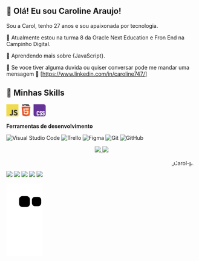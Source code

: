 
## 💜 Olá! Eu sou Caroline Araujo!

Sou a Carol, tenho 27 anos e sou apaixonada por tecnologia.

🔭 Atualmente estou na turma 8 da Oracle Next Education e Fron End na Campinho Digital.

🌱 Aprendendo mais sobre {JavaScript}.

💬 Se voce tiver alguma duvida ou quiser conversar pode me mandar uma mensagem 💜 [https://www.linkedin.com/in/caroline747/]

## 🚀 Minhas Skills

<code><img height="32" src="https://raw.githubusercontent.com/github/explore/80688e429a7d4ef2fca1e82350fe8e3517d3494d/topics/javascript/javascript.png" alt="Javascript"/></code>
<code><img height="32" src="https://raw.githubusercontent.com/github/explore/80688e429a7d4ef2fca1e82350fe8e3517d3494d/topics/html/html.png" alt="HTML5"/></code>
<code><img height="32" src="https://raw.githubusercontent.com/github/explore/80688e429a7d4ef2fca1e82350fe8e3517d3494d/topics/css/css.png" alt="CSS"/></code>

**Ferramentas de desenvolvimento**

![Visual Studio Code](https://img.shields.io/badge/-Visual%20Studio%20Code-333333?style=flat&logo=visual-studio-code&logoColor=007ACC)
![Trello](https://img.shields.io/badge/-Trello-333333?style=flat&logo=trello&logoColor=007ACC)
![Figma](https://img.shields.io/badge/-Figma-333333?style=flat&logo=figma&logoColor=007ACC)
![Git](https://img.shields.io/badge/-Git-333333?style=flat&logo=git)
![GitHub](https://img.shields.io/badge/-GitHub-333333?style=flat&logo=github)

<div align="center">
  <a href="https://github.com/caroline747">
  <img height="130em" src="https://github-readme-stats.vercel.app/api?username=caroline747&show_icons=true&theme=dracula&include_all_commits=true&count_private=true"/>
  <img height="130em" src="https://github-readme-stats.vercel.app/api/top-langs/?username=caroline747&layout=compact&langs_count=7&theme=dracula"/>
</div>
<div style="display: inline_block"><br>
  <img align="right" alt="Carol-pic" height="150" style="border-radius:50px;" src="https://i.picasion.com/pic91/4066556e45cf85472dd230c51e110bec.gif">
</div>
  
##
 <div>
   <a href="https://www.linkedin.com/in/caroline-ara%C3%BAjo-7aa95958/" target="_blank"><img src="https://img.shields.io/badge/-LinkedIn-%230077B5?style=for-the-badge&logo=linkedin&logoColor=white" target="_blank"></a>
   <a href = "mailto:karolsamara97@gmail.com"><img src="https://img.shields.io/badge/Gmail-D14836?style=for-the-badge&logo=gmail&logoColor=white" target="_blank"></a>
   <a href="https://www.instagram.com/caroldev_747/" target="_blank"><img src="https://img.shields.io/badge/-Instagram-%23E4405F?style=for-the-badge&logo=instagram&logoColor=white" target="_blank"></a>
 	<a href="https://www.twitch.tv/caroline429" target="_blank"><img src="https://img.shields.io/badge/Twitch-9146FF?style=for-the-badge&logo=twitch&logoColor=white" target="_blank"></a>
 <a href="https://discord.com/channels/@meCarol747#8324" target="_blank"><img src="https://img.shields.io/badge/Discord-7289DA?style=for-the-badge&logo=discord&logoColor=white" target="_blank"></a>    

  
![Snake animation](https://github.com/caroline747/caroline747/blob/output/github-contribution-grid-snake.svg)

</div>

